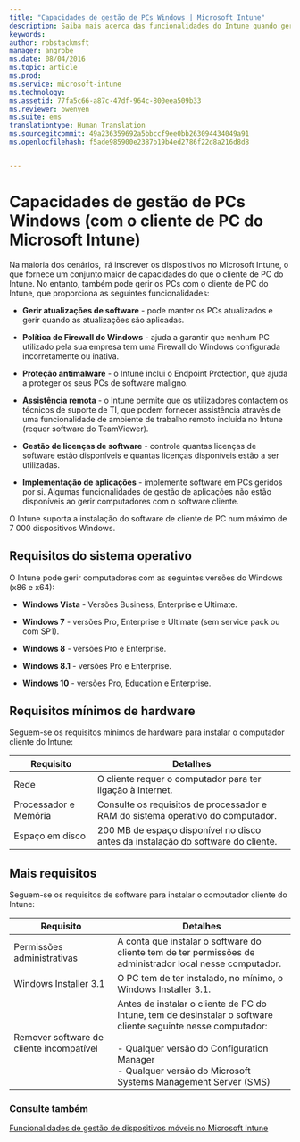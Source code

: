 ```yaml
---
title: "Capacidades de gestão de PCs Windows | Microsoft Intune"
description: Saiba mais acerca das funcionalidades do Intune quando gere os PCs Windows com o software de cliente do Intune.
keywords: 
author: robstackmsft
manager: angrobe
ms.date: 08/04/2016
ms.topic: article
ms.prod: 
ms.service: microsoft-intune
ms.technology: 
ms.assetid: 77fa5c66-a87c-47df-964c-800eea509b33
ms.reviewer: owenyen
ms.suite: ems
translationtype: Human Translation
ms.sourcegitcommit: 49a236359692a5bbccf9ee0bb263094434049a91
ms.openlocfilehash: f5ade985900e2387b19b4ed2786f22d8a216d8d8


---
```


# Capacidades de gestão de PCs Windows (com o cliente de PC do Microsoft Intune)
Na maioria dos cenários, irá inscrever os dispositivos no Microsoft Intune, o que fornece um conjunto maior de capacidades do que o cliente de PC do Intune. No entanto, também pode gerir os PCs com o cliente de PC do Intune, que proporciona as seguintes funcionalidades:

-   **Gerir atualizações de software** - pode manter os PCs atualizados e gerir quando as atualizações são aplicadas.

-   **Política de Firewall do Windows** - ajuda a garantir que nenhum PC utilizado pela sua empresa tem uma Firewall do Windows configurada incorretamente ou inativa.

-   **Proteção antimalware** - o Intune inclui o Endpoint Protection, que ajuda a proteger os seus PCs de software maligno.

-   **Assistência remota** - o Intune permite que os utilizadores contactem os técnicos de suporte de TI, que podem fornecer assistência através de uma funcionalidade de ambiente de trabalho remoto incluída no Intune (requer software do TeamViewer).

-   **Gestão de licenças de software** - controle quantas licenças de software estão disponíveis e quantas licenças disponíveis estão a ser utilizadas.
-   **Implementação de aplicações** - implemente software em PCs geridos por si. Algumas funcionalidades de gestão de aplicações não estão disponíveis ao gerir computadores com o software cliente.


O Intune suporta a instalação do software de cliente de PC num máximo de 7 000 dispositivos Windows.

## Requisitos do sistema operativo
O Intune pode gerir computadores com as seguintes versões do Windows (x86 e x64):


-   **Windows Vista** - Versões Business, Enterprise e Ultimate.

-   **Windows 7** - versões Pro, Enterprise e Ultimate (sem service pack ou com SP1).

-   **Windows 8** - versões Pro e Enterprise.

-   **Windows 8.1** - versões Pro e Enterprise.

- **Windows 10** - versões Pro, Education e Enterprise.


## Requisitos mínimos de hardware
Seguem-se os requisitos mínimos de hardware para instalar o computador cliente do Intune:

|Requisito|Detalhes|
|---------------|--------------------|
|Rede|O cliente requer o computador para ter ligação à Internet.|
|Processador e Memória|Consulte os requisitos de processador e RAM do sistema operativo do computador.|
|Espaço em disco|200 MB de espaço disponível no disco antes da instalação do software do cliente.|

## Mais requisitos
Seguem-se os requisitos de software para instalar o computador cliente do Intune:

|Requisito|Detalhes|
|---------------|--------------------|
|Permissões administrativas|A conta que instalar o software do cliente tem de ter permissões de administrador local nesse computador.|
|Windows Installer 3.1|O PC tem de ter instalado, no mínimo, o Windows Installer 3.1.|
|Remover software de cliente incompatível|Antes de instalar o cliente de PC do Intune, tem de desinstalar o software cliente seguinte nesse computador:<br /><br />- Qualquer versão do Configuration Manager<br />- Qualquer versão do Microsoft Systems Management Server (SMS)|

### Consulte também
[Funcionalidades de gestão de dispositivos móveis no Microsoft Intune](./mobile-device-management-capabilities-in-microsoft-intune.md)



<!--HONumber=Aug16_HO1-->



